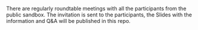 There are regularly roundtable meetings with all the participants from the public sandbox. The invitation is sent to the participants, the Slides with the information and Q&A will be published in this repo.
